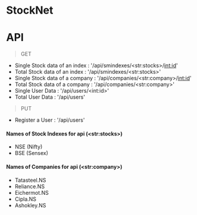 # StockNet

# API
> GET
- Single Stock data of an index :                   '/api/smindexes/\<str:stocks\>/<int:id>'
- Total Stock data of an index :                    '/api/smindexes/\<str:stocks\>'
- Single Stock data of a company :                  '/api/companies/\<str:company\>/<int:id>'
- Total Stock data of a company :                   '/api/companies/\<str:company\>'
- Single User Data :                                '/api/users/\<int:id\>'
- Total User Data :                                 '/api/users' 

>PUT
- Register a User :                                 '/api/users'

#### Names of Stock Indexes for api (\<str:stocks\>)
- NSE (Nifty)
- BSE (Sensex)

#### Names of Companies for api (\<str:company\>)
- Tatasteel.NS
- Reliance.NS
- Eichermot.NS
- Cipla.NS
- Ashokley.NS
